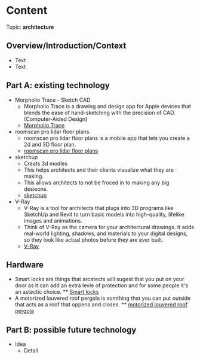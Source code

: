# Content
Topic: **architecture**

## Overview/Introduction/Context
* Text
* Text

## Part A: existing technology
* Morpholio Trace - Sketch CAD</br>
  * Morpholio Trace is a drawing and design app for Apple devices that blends the ease of hand-sketching with the precision of CAD.(Computer-Aided Design)</br>
  * <a href="https://www.morpholioapps.com/trace/">Morpholio Trace</a> </br>
* roomscan pro lidar floor plans.</br>
  * roomscan pro lidar floor plans is a mobile app that lets you create a 2d and 3D floor plan.</br>
  * <a href="https://www.locometric.com/lidar">roomscan pro lidar floor plans</a></br>
* sketchup</br>
  * Creats 3d modles</br>
  * This helps architects and their clients visualize what they are making.</br>
  * This allows architects to not be froced in to making any big desieons.</br>
  * <a href="https://sketchup.trimble.com/en?srsltid=AfmBOoovYa6w9m8WV4grQM5_UrxgoIfjvAr9T0Xz9Wg_WXnyaAI9S26O">sketchup</a></br>
* V-Ray
  * V-Ray is a tool for architects that plugs into 3D programs like SketchUp and Revit to turn basic models into high-quality, lifelike images and animations.
  * Think of V-Ray as the camera for your architectural drawings. It adds real-world lighting, shadows, and materials to your digital designs, so they look like actual photos before they are ever built.
  * <a href="https://vray.us/?srsltid=AfmBOopBi0mza8gwSFzDY44l3y0e8hxOqkK6tsoXqd5Q-10O3Rm84AKg">V-Ray</a></br>
## Hardware
* Smart locks are things that arcatects will sugest that you put on your door as it can add an extra levle of protection and for some people it's an astectic choice.
** <a href="https://www.homedepot.com/b/Smart-Home-Smart-Devices-Smart-Home-Security-Smart-Locks/N-5yc1vZc7by">Smart locks</a></br>
* A motorized louvered roof pergola is somthing that you can put outside that acts as a roof that oppens and closes.
** <a href="https://pergolaroof.com/louvered">motorized louvered roof pergola </a></br>

## Part B: possible future technology
* Idea
  * Detail
